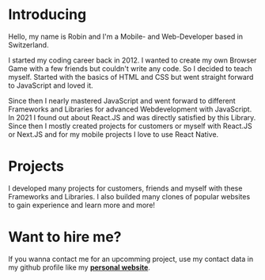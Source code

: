 # Introducing
Hello, my name is Robin and I'm a Mobile- and Web-Developer based in Switzerland.

I started my coding career back in 2012. I wanted to create my own Browser Game with a few friends but couldn't write any code. So I decided to teach myself. Started with the basics of HTML and CSS but went straight forward to JavaScript and loved it.

Since then I nearly mastered JavaScript and went forward to different Frameworks and Libraries for advanced Webdevelopment with JavaScript. In 2021 I found out about React.JS and was directly satisfied by this Library. Since then I mostly created projects for customers or myself with React.JS or Next.JS and for my mobile projects I love to use React Native.

# Projects
I developed many projects for customers, friends and myself with these Frameworks and Libraries.
I also builded many clones of popular websites to gain experience and learn more and more!

# Want to hire me?
If you wanna contact me for an upcomming project, use my contact data in my github profile like my <a href='https://raigeki.dev/' target="_blank" rel='noopener noreferrer'><b>personal website</b></a>.
